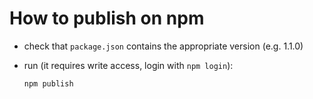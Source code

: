 # How to publish on npm

- check that `package.json` contains the appropriate version (e.g. 1.1.0)

- run (it requires write access, login with `npm login`):

    ```sh
    npm publish
    ```
